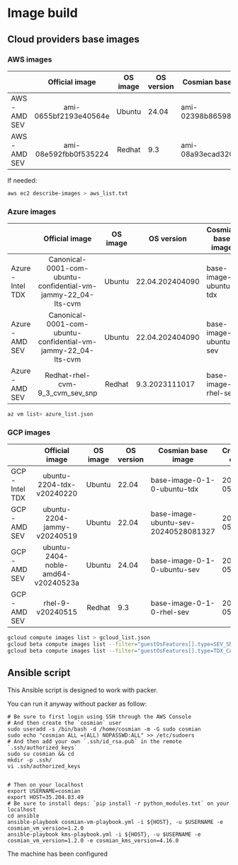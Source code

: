# Image build

## Cloud providers base images

### AWS images

|               |    Official image     | OS image | OS version | Cosmian base image    | Version | Creation date |
| :------------ | :-------------------: | :------: | ---------- | --------------------- | ------- | ------------- |
| AWS - AMD SEV | ami-0655bf2193e40564e |  Ubuntu  | 24.04      | ami-02398b8659888fbd8 | 0.1.0   | 2024-05-27    |
| AWS - AMD SEV | ami-08e592fbb0f535224 |  Redhat  | 9.3        | ami-08a93ecad32026dcf | 0.1.0   | 2024-05-27    |

If needed:

```sh
aws ec2 describe-images > aws_list.txt
```

### Azure images

|                   |                        Official image                         | OS image | OS version      | Cosmian base image    | Version | Creation date |
| :---------------- | :-----------------------------------------------------------: | :------: | --------------- | --------------------- | ------- | ------------- |
| Azure - Intel TDX | Canonical-0001-com-ubuntu-confidential-vm-jammy-22_04-lts-cvm |  Ubuntu  | 22.04.202404090 | base-image-ubuntu-tdx | 0.1.0   | 2024-05-28    |
| Azure - AMD SEV   | Canonical-0001-com-ubuntu-confidential-vm-jammy-22_04-lts-cvm |  Ubuntu  | 22.04.202404090 | base-image-ubuntu-sev | 0.1.0   | 2024-05-28    |
| Azure - AMD SEV   |                Redhat-rhel-cvm-9_3_cvm_sev_snp                |  Redhat  | 9.3.2023111017  | base-image-rhel-sev   | 0.1.0   | 2024-05-28    |

```sh
az vm list> azure_list.json
```

### GCP images

|                 |           Official image           | OS image | OS version | Cosmian base image                   | Creation date |
| :-------------- | :--------------------------------: | :------: | ---------- | ------------------------------------ | ------------- |
| GCP - Intel TDX |     ubuntu-2204-tdx-v20240220      |  Ubuntu  | 22.04      | base-image-0-1-0-ubuntu-tdx          | 2024-05-28    |
| GCP - AMD SEV   |    ubuntu-2204-jammy-v20240519     |  Ubuntu  | 22.04      | base-image-ubuntu-sev-20240528081327 | 2024-05-28    |
| GCP - AMD SEV   | ubuntu-2404-noble-amd64-v20240523a |  Ubuntu  | 24.04      | base-image-0-1-0-ubuntu-sev          | 2024-05-28    |
| GCP - AMD SEV   |          rhel-9-v20240515          |  Redhat  | 9.3        | base-image-0-1-0-rhel-sev            | 2024-05-28    |

```sh
gcloud compute images list > gcloud_list.json
gcloud beta compute images list --filter="guestOsFeatures[].type=SEV_SNP_CAPABLE" --format=json > gcloud_images_SEV_SNP_CAPABLE.json
gcloud beta compute images list --filter="guestOsFeatures[].type=TDX_CAPABLE" --format=json > gcloud_images_TDX.json
```

## Ansible script

This Ansible script is designed to work with packer.

You can run it anyway without packer as follow:

```console
# Be sure to first login using SSH through the AWS Console
# And then create the `cosmian` user
sudo useradd -s /bin/bash -d /home/cosmian -m -G sudo cosmian
sudo echo "cosmian ALL =(ALL) NOPASSWD:ALL" >> /etc/sudoers
# And then add your own `.ssh/id_rsa.pub` in the remote `.ssh/authorized_keys`
sudo su cosmian && cd
mkdir -p .ssh/
vi .ssh/authorized_keys


# Then on your localhost
export USERNAME=cosmian
export HOST=35.204.83.49
# Be sure to install deps: `pip install -r python_modules.txt` on your localhost
cd ansible
ansible-playbook cosmian-vm-playbook.yml -i ${HOST}, -u $USERNAME -e cosmian_vm_version=1.2.0
ansible-playbook kms-playbook.yml -i ${HOST}, -u $USERNAME -e cosmian_vm_version=1.2.0 -e cosmian_kms_version=4.16.0
```

The machine has been configured
